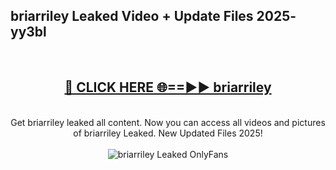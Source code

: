 <h2>briarriley Leaked Video + Update Files 2025- yy3bl</h2>
<br>
<div align="center">
<h2><a href="https://libra.edu.pl?briarriley" rel="nofollow">🔴 CLICK HERE 🌐==►► briarriley</a></h2>
<br>
Get briarriley leaked all content. Now you can access all videos and pictures of briarriley Leaked. New Updated Files 2025!
<br>
<br>
<a href="https://libra.edu.pl?briarriley" rel="nofollow" data-target="animated-image.originalLink"><img src="https://i.ibb.co.com/WyWwxjT/player-gif2.gif" alt="briarriley Leaked OnlyFans" style="max-width: 100%; display: inline-block;" data-target="animated-image.originalImage"></a>
</div>
<br>